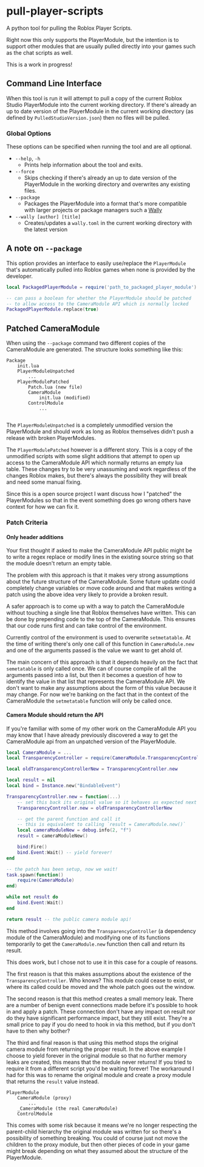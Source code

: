 # pull-player-scripts
A python tool for pulling the Roblox Player Scripts.

Right now this only supports the PlayerModule, but the intention is to support other modules that are usually pulled directly into your games such as the chat scripts as well.

This is a work in progress!

## Command Line Interface

When this tool is run it will attempt to pull a copy of the current Roblox Studio PlayerModule into the current working directory. If there's already an up to date version of the PlayerModule in the current working directory (as defined by `PulledStudioVersion.json`) then no files will be pulled.

### Global Options

These options can be specified when running the tool and are all optional.

* `--help`, `-h`
	* Prints help information about the tool and exits.
* `--force`
	* Skips checking if there's already an up to date version of the PlayerModule in the working directory and overwrites any existing files.
* `--package`
	* Packages the PlayerModule into a format that's more compatible with larger projects or package managers such a [Wally](https://github.com/UpliftGames/wally)
* `--wally [author] [title]`
	* Creates/updates a `wally.toml` in the current working directory with the latest version

## A note on `--package`

This option provides an interface to easily use/replace the `PlayerModule` that's automatically pulled into Roblox games when none is provided by the developer.

```Lua
local PackagedPlayerModule = require('path_to_packaged_player_module')

-- can pass a boolean for whether the PlayerModule should be patched
-- to allow access to the CameraModule API which is normally locked
PackagedPlayerModule.replace(true)
```

## Patched CameraModule

When using the `--package` command two different copies of the CameraModule are generated. The structure looks something like this:

```
Package
	init.lua
	PlayerModuleUnpatched
		...
	PlayerModulePatched
		Patch.lua (new file)
		CameraModule
			init.lua (modified)
		ControlModule
			...
		
```
The `PlayerModuleUnpatched` is a completely unmodified version the PlayerModule and should work as long as Roblox themselves didn't push a release with broken PlayerModules.

The `PlayerModulePatched` however is a different story. This is a copy of the unmodified scripts with some slight additions that attempt to open up access to the CameraModule API which normally returns an empty lua table. These changes try to be very unassuming and work regardless of the changes Roblox makes, but there's always the possibility they will break and need some manual fixing. 

Since this is a open source project I want discuss how I "patched" the PlayerModules so that in the event something does go wrong others have context for how we can fix it.

### Patch Criteria

#### Only header additions

Your first thought if asked to make the CameraModule API public might be to write a regex replace or modify lines in the existing source string so that the module doesn't return an empty table.

The problem with this approach is that it makes very strong assumptions about the future structure of the CameraModule. Some future update could completely change variables or move code around and that makes writing a patch using the above idea very likely to provide a broken result.

A safer approach is to come up with a way to patch the CameraModule without touching a single line that Roblox themselves have written. This can be done by prepending code to the top of the CameraModule. This ensures that our code runs first and can take control of the environment.

Currently control of the environment is used to overwrite `setmetatable`. At the time of writing there's only one call of this function in `CameraModule.new` and one of the arguments passed is the value we want to get ahold of.

The main concern of this approach is that it depends heavily on the fact that `semetatable` is only called once. We can of course compile of all the arguments passed into a list, but then it becomes a question of how to identify the value in that list that represents the CameraModule API. We don't want to make any assumptions about the form of this value because it may change. For now we're banking on the fact that in the context of the CameraModule the `setmetatable` function will only be called once.

#### Camera Module should return the API

If you're familiar with some of my other work on the CameraModule API you may know that I have already previously discovered a way to get the CameraModule api from an unpatched version of the PlayerModule.

```Lua
local CameraModule = ...
local TransparencyController = require(CameraModule.TransparencyController)

local oldTransparencyControllerNew = TransparencyController.new

local result = nil
local bind = Instance.new("BindableEvent")

TransparencyController.new = function(...)
	-- set this back its original value so it behaves as expected next time it's called
	TransparencyController.new = oldTransparencyControllerNew

	-- get the parent function and call it
	-- this is equivalent to calling `result = CameraModule.new()`
	local cameraModuleNew = debug.info(2, "f")
	result = cameraModuleNew()

	bind:Fire()
	bind.Event:Wait() -- yield forever!
end

-- the patch has been setup, now we wait!
task.spawn(function()
	require(CameraModule)
end)

while not result do
	bind.Event:Wait()
end

return result -- the public camera module api!
```

This method involves going into the `TransparencyController` (a dependency module of the CameraModule) and modifying one of its functions temporarily to get the `CameraModule.new` function then call and return its result.

This does work, but I chose not to use it in this case for a couple of reasons.

The first reason is that this makes assumptions about the existence of the `TransparencyController`. Who knows? This module could cease to exist, or where its called could be moved and the whole patch goes out the window.

The second reason is that this method creates a small memory leak. There are a number of benign event connections made before it's possible to hook in and apply a patch. These connection don't have any impact on result nor do they have significant performance impact, but they still exist. They're a small price to pay if you do need to hook in via this method, but if you don't have to then why bother?

The third and final reason is that using this method stops the original camera module from returning the proper result. In the above example I choose to yield forever in the original module so that no further memory leaks are created, this means that the module never returns! If you tried to require it from a different script you'd be waiting forever! The workaround I had for this was to rename the original module and create a proxy module that returns the `result` value instead. 

```
PlayerModule
	CameraModule (proxy)
		...
	_CameraModule (the real CameraModule)
	ControlModule
```

This comes with some risk because it means we're no longer respecting the parent-child hierarchy the original module was written for so there's a possibility of something breaking. You could of course just not move the children to the proxy module, but then other pieces of code in your game might break depending on what they assumed about the structure of the PlayerModule.